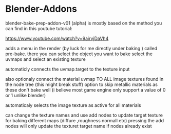 # Blender-Addons

blender-bake-prep-addon-v01 (alpha)
is mostly based on the method you can find  in this youtube tutorial:

https://www.youtube.com/watch?v=9airvjDaVh4

adds a menu in the render (by luck for me directly under baking )
called pre-bake.
there you can select the object you want to bake 
select the uvmaps and select an existing texture 

automaticly connects the uvmap.target to the texture input 

also optionaly connect the material uvmap TO ALL  image textures found in the node tree (this might break stuff)
option to skip metallic materials as these don't bake well (i believe most game engine only support a value of 0 or 1 unlike blender)

automaticaly selects the image texture as active for all materials

can change the texture names and use add nodes to update target texture for baking different maps (diffure ,roughness normall etc) 
pressing the add nodes will only update the texturet target name if nodes already exist
